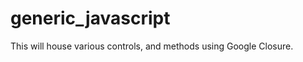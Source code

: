 generic_javascript
==================

This will house various controls, and methods using Google Closure.
